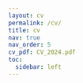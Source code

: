 ```yaml
---
layout: cv
permalink: /cv/
title: cv
nav: true
nav_order: 5
cv_pdf: CV_2024.pdf
toc:
  sidebar: left
---
```

